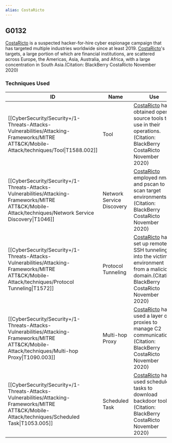 ```yaml
---
alias: CostaRicto
---
```


## G0132

[CostaRicto](https://attack.mitre.org/groups/G0132) is a suspected hacker-for-hire cyber espionage campaign that has targeted multiple industries worldwide since at least 2019. [CostaRicto](https://attack.mitre.org/groups/G0132)'s targets, a large portion of which are financial institutions, are scattered across Europe, the Americas, Asia, Australia, and Africa, with a large concentration in South Asia.(Citation: BlackBerry CostaRicto November 2020)


### Techniques Used

| ID | Name | Use |
| --- | --- | --- |
| [[CyberSecurity/Security+/1-Threats-Attacks-Vulnerabilities/Attacking-Frameworks/MITRE ATT&CK/Mobile-Attack/techniques/Tool\|T1588.002]] | Tool | [CostaRicto](https://attack.mitre.org/groups/G0132) has obtained open source tools to use in their operations.(Citation: BlackBerry CostaRicto November 2020) |
| [[CyberSecurity/Security+/1-Threats-Attacks-Vulnerabilities/Attacking-Frameworks/MITRE ATT&CK/Mobile-Attack/techniques/Network Service Discovery\|T1046]] | Network Service Discovery | [CostaRicto](https://attack.mitre.org/groups/G0132) employed nmap and pscan to scan target environments.(Citation: BlackBerry CostaRicto November 2020) |
| [[CyberSecurity/Security+/1-Threats-Attacks-Vulnerabilities/Attacking-Frameworks/MITRE ATT&CK/Mobile-Attack/techniques/Protocol Tunneling\|T1572]] | Protocol Tunneling | [CostaRicto](https://attack.mitre.org/groups/G0132) has set up remote SSH tunneling into the victim's environment from a malicious domain.(Citation: BlackBerry CostaRicto November 2020) |
| [[CyberSecurity/Security+/1-Threats-Attacks-Vulnerabilities/Attacking-Frameworks/MITRE ATT&CK/Mobile-Attack/techniques/Multi-hop Proxy\|T1090.003]] | Multi-hop Proxy | [CostaRicto](https://attack.mitre.org/groups/G0132) has used a layer of proxies to manage C2 communications.(Citation: BlackBerry CostaRicto November 2020) |
| [[CyberSecurity/Security+/1-Threats-Attacks-Vulnerabilities/Attacking-Frameworks/MITRE ATT&CK/Mobile-Attack/techniques/Scheduled Task\|T1053.005]] | Scheduled Task | [CostaRicto](https://attack.mitre.org/groups/G0132) has used scheduled tasks to download backdoor tools.(Citation: BlackBerry CostaRicto November 2020) |
